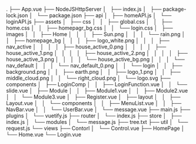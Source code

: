 .
├── App.vue
├── NodeJSHttpServer
│   ├── index.js
│   ├── package-lock.json
│   └── package.json
├── api
│   ├── homeAPI.js
│   └── loginAPI.js
├── assets
│   ├── css
│   │   ├── global.css
│   │   ├── home.css
│   │   ├── homepagr_bg.css
│   │   └── login.css
│   ├── images
│   │   ├── Home
│   │   │   ├── Sun.png
│   │   │   └── rain.png
│   │   ├── homepage_bg
│   │   │   ├── logo_white.png
│   │   │   ├── nav_active
│   │   │   │   ├── house_active_0.png
│   │   │   │   ├── house_active_1.png
│   │   │   │   ├── house_active_2.png
│   │   │   │   ├── house_active_3.png
│   │   │   │   └── house_active_bg.png
│   │   │   └── nav_default
│   │   │       └── nav_default_0.png
│   │   └── login
│   │       ├── background.png
│   │       ├── earth.png
│   │       ├── logo_1.png
│   │       ├── middle_cloud.png
│   │       └── right_cloud.png
│   └── logo.svg
├── components
│   ├── LoginComp
│   │   ├── LoginFunction.vue
│   │   └── slide.vue
│   ├── Module
│   │   ├── Module1.vue
│   │   ├── Module2.vue
│   │   └── Module3.vue
│   ├── Register.vue
│   ├── layout
│   │   ├── Layout.vue
│   │   └── components
│   │       ├── MenuList.vue
│   │       ├── NavBar.vue
│   │       └── UserBar.vue
│   └── message.vue
├── main.js
├── plugins
│   └── vuetify.js
├── router
│   └── index.js
├── store
│   ├── index.js
│   └── modules
│       └── message.js
├── tree.txt
├── util
│   └── request.js
└── views
    ├── Contorl
    │   └── Control.vue
    ├── HomePage
    │   └── Home.vue
    └── Login.vue
